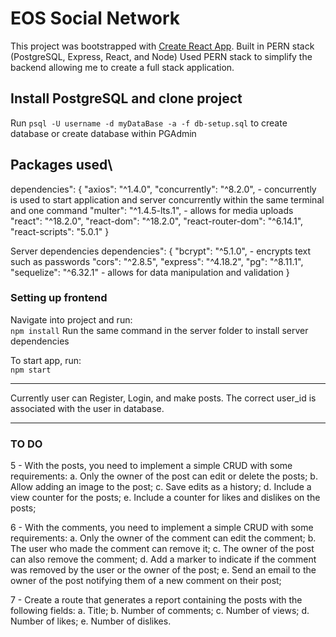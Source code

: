 # EOS Social Network

This project was bootstrapped with [Create React App](https://github.com/facebook/create-react-app).
Built in PERN stack (PostgreSQL, Express, React, and Node)
Used PERN stack to simplify the backend allowing me to create a full stack application.

## Install PostgreSQL and clone project
Run `psql -U username -d myDataBase -a -f db-setup.sql` to create database or create database within PGAdmin

## Packages used\
dependencies": {
    "axios": "^1.4.0",
    "concurrently": "^8.2.0",
        - concurrently is used to start application and server concurrently within the same terminal and one command
    "multer": "^1.4.5-lts.1",
        - allows for media uploads
    "react": "^18.2.0",
    "react-dom": "^18.2.0",
    "react-router-dom": "^6.14.1",
    "react-scripts": "5.0.1"
  }

Server dependencies
dependencies": {
    "bcrypt": "^5.1.0",
        - encrypts text such as passwords
    "cors": "^2.8.5",
    "express": "^4.18.2",
    "pg": "^8.11.1",
    "sequelize": "^6.32.1"
        - allows for data manipulation and validation
  }

### Setting up frontend

Navigate into project and run:\
	`npm install`
Run the same command in the server folder to install server dependencies

To start app, run:\
	`npm start`

****** ****** ****** ****** ****** ****** ****** ******
Currently user can Register, Login, and make posts. The correct user_id is associated with the user in database.
****** ****** ****** ****** ****** ****** ****** ******

### TO DO
5 - With the posts, you need to implement a simple CRUD with some requirements: 
    a. Only the owner of the post can edit or delete the posts;
    b. Allow adding an image to the post;
    c. Save edits as a history;
    d. Include a view counter for the posts;
    e. Include a counter for likes and dislikes on the posts;

6 - With the comments, you need to implement a simple CRUD with some requirements:
    a. Only the owner of the comment can edit the comment;
    b. The user who made the comment can remove it;
    c. The owner of the post can also remove the comment;
    d. Add a marker to indicate if the comment was removed by the user or the owner of the post;
    e. Send an email to the owner of the post notifying them of a new comment on their post;
    
7 - Create a route that generates a report containing the posts with the following fields: a. Title;
    b. Number of comments; c. Number of views;
    d. Number of likes;
    e. Number of dislikes.